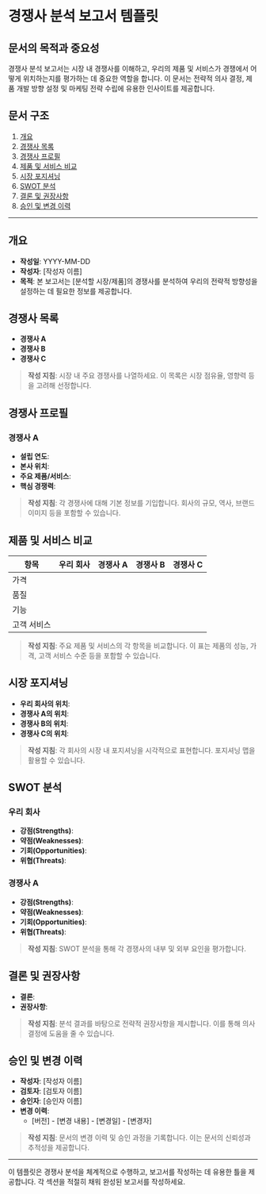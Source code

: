 # 경쟁사 분석 보고서 템플릿

## 문서의 목적과 중요성
경쟁사 분석 보고서는 시장 내 경쟁사를 이해하고, 우리의 제품 및 서비스가 경쟁에서 어떻게 위치하는지를 평가하는 데 중요한 역할을 합니다. 이 문서는 전략적 의사 결정, 제품 개발 방향 설정 및 마케팅 전략 수립에 유용한 인사이트를 제공합니다.

## 문서 구조
1. [개요](#개요)
2. [경쟁사 목록](#경쟁사-목록)
3. [경쟁사 프로필](#경쟁사-프로필)
4. [제품 및 서비스 비교](#제품-및-서비스-비교)
5. [시장 포지셔닝](#시장-포지셔닝)
6. [SWOT 분석](#SWOT-분석)
7. [결론 및 권장사항](#결론-및-권장사항)
8. [승인 및 변경 이력](#승인-및-변경-이력)

---

## 개요
- **작성일**: YYYY-MM-DD
- **작성자**: [작성자 이름]
- **목적**: 본 보고서는 [분석할 시장/제품]의 경쟁사를 분석하여 우리의 전략적 방향성을 설정하는 데 필요한 정보를 제공합니다.

## 경쟁사 목록
- **경쟁사 A**
- **경쟁사 B**
- **경쟁사 C**

> **작성 지침**: 시장 내 주요 경쟁사를 나열하세요. 이 목록은 시장 점유율, 영향력 등을 고려해 선정합니다.

## 경쟁사 프로필
### 경쟁사 A
- **설립 연도**: 
- **본사 위치**: 
- **주요 제품/서비스**: 
- **핵심 경쟁력**: 

> **작성 지침**: 각 경쟁사에 대해 기본 정보를 기입합니다. 회사의 규모, 역사, 브랜드 이미지 등을 포함할 수 있습니다.

## 제품 및 서비스 비교
| 항목 | 우리 회사 | 경쟁사 A | 경쟁사 B | 경쟁사 C |
|------|-----------|----------|----------|----------|
| 가격 |           |          |          |          |
| 품질 |           |          |          |          |
| 기능 |           |          |          |          |
| 고객 서비스 |     |          |          |          |

> **작성 지침**: 주요 제품 및 서비스의 각 항목을 비교합니다. 이 표는 제품의 성능, 가격, 고객 서비스 수준 등을 포함할 수 있습니다.

## 시장 포지셔닝
- **우리 회사의 위치**: 
- **경쟁사 A의 위치**: 
- **경쟁사 B의 위치**: 
- **경쟁사 C의 위치**: 

> **작성 지침**: 각 회사의 시장 내 포지셔닝을 시각적으로 표현합니다. 포지셔닝 맵을 활용할 수 있습니다.

## SWOT 분석
### 우리 회사
- **강점(Strengths)**: 
- **약점(Weaknesses)**: 
- **기회(Opportunities)**: 
- **위협(Threats)**: 

### 경쟁사 A
- **강점(Strengths)**: 
- **약점(Weaknesses)**: 
- **기회(Opportunities)**: 
- **위협(Threats)**: 

> **작성 지침**: SWOT 분석을 통해 각 경쟁사의 내부 및 외부 요인을 평가합니다.

## 결론 및 권장사항
- **결론**: 
- **권장사항**: 

> **작성 지침**: 분석 결과를 바탕으로 전략적 권장사항을 제시합니다. 이를 통해 의사결정에 도움을 줄 수 있습니다.

## 승인 및 변경 이력
- **작성자**: [작성자 이름]
- **검토자**: [검토자 이름]
- **승인자**: [승인자 이름]
- **변경 이력**: 
  - [버전] - [변경 내용] - [변경일] - [변경자]

> **작성 지침**: 문서의 변경 이력 및 승인 과정을 기록합니다. 이는 문서의 신뢰성과 추적성을 제공합니다.

---

이 템플릿은 경쟁사 분석을 체계적으로 수행하고, 보고서를 작성하는 데 유용한 틀을 제공합니다. 각 섹션을 적절히 채워 완성된 보고서를 작성하세요.